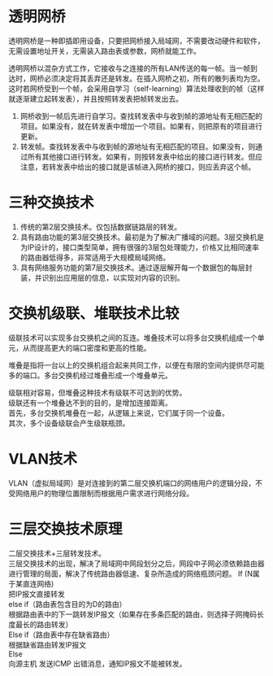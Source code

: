 透明网桥
============
透明网桥是一种即插即用设备，只要把网桥接入局域网，不需要改动硬件和软件，无需设置地址开关，无需装入路由表或参数，网桥就能工作。

透明网桥以混杂方式工作，它接收与之连接的所有LAN传送的每一帧。当一帧到达时，网桥必须决定将其丢弃还是转发。在插入网桥之初，所有的散列表均为空。这时若网桥受到一个帧，会采用自学习（self-learning）算法处理收到的帧（这样就逐渐建立起转发表），并且按照转发表把帧转发出去。

1. 网桥收到一帧后先进行自学习。查找转发表中与收到帧的源地址有无相匹配的项目。如果没有，就在转发表中增加一个项目。如果有，则把原有的项目进行更新。
2. 转发帧。查找转发表中与收到帧的源地址有无相匹配的项目。如果没有，则通过所有其他接口进行转发。如果有，则按转发表中给出的接口进行转发。但应注意，若转发表中给出的接口就是该帧进入网桥的接口，则应丢弃这个帧。

三种交换技术
==========
1. 传统的第2层交换技术。仅包括数据链路层的转发。
2. 具有路由功能的第3层交换技术。最初是为了解决广播域的问题。3层交换机是为IP设计的，接口类型简单，拥有很强的3层包处理能力，价格又比相同速率的路由器低得多，非常适用于大规模局域网络。
3. 具有网络服务功能的第7层交换技术。通过逐层解开每一个数据包的每层封装，并识别出应用层的信息，以实现对内容的识别。

交换机级联、堆联技术比较
====================
级联技术可以实现多台交换机之间的互连。堆叠技术可以将多台交换机组成一个单元，从而提高更大的端口密度和更高的性能。

堆叠是指将一台以上的交换机组合起来共同工作，以便在有限的空间内提供尽可能多的端口。多台交换机经过堆叠形成一个堆叠单元。

级联相对容易，但堆叠这种技术有级联不可达到的优势。  
级联还有一个堆叠达不到的目的，是增加连接距离。  
首先，多台交换机堆叠在一起，从逻辑上来说，它们属于同一个设备。  
其次，多个设备级联会产生级联瓶颈。

VLAN技术
========
VLAN（虚拟局域网）是对连接到的第二层交换机端口的网络用户的逻辑分段，不受网络用户的物理位置限制而根据用户需求进行网络分段。

三层交换技术原理
================
二层交换技术+三层转发技术。  
三层交换技术的出现，解决了局域网中网段划分之后，网段中子网必须依赖路由器进行管理的局面，解决了传统路由器低速、复杂所造成的网络瓶颈问题。
If (N属于某直连网络)  
把IP报文直接转发  
else if（路由表包含目的为D的路由）  
根据路由表中的下一跳转发IP报文（如果存在多条匹配的路由，则选择子网掩码长度最长的路由转发）  
Else if（路由表中存在缺省路由）  
根据缺省路由转发IP报文  
Else  
向源主机 发送ICMP 出错消息，通知IP报文不能被转发。
